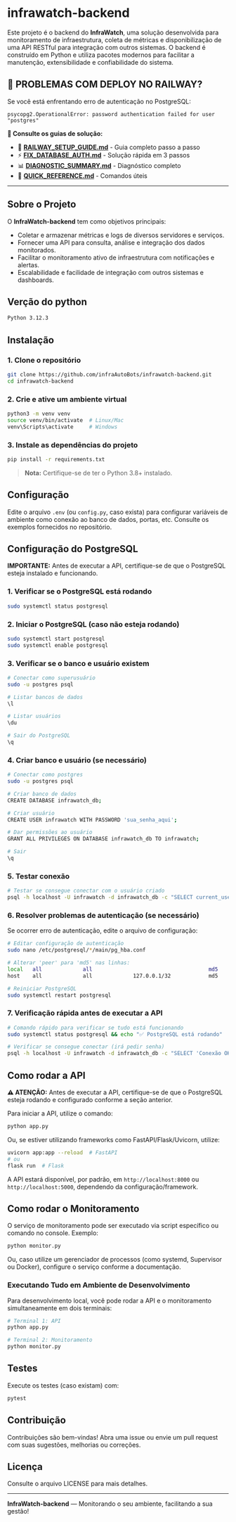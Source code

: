 # infrawatch-backend

Este projeto é o backend do **InfraWatch**, uma solução desenvolvida para monitoramento de infraestrutura, coleta de métricas e disponibilização de uma API RESTful para integração com outros sistemas. O backend é construído em Python e utiliza pacotes modernos para facilitar a manutenção, extensibilidade e confiabilidade do sistema.

## 🚨 PROBLEMAS COM DEPLOY NO RAILWAY?

Se você está enfrentando erro de autenticação no PostgreSQL:
```
psycopg2.OperationalError: password authentication failed for user "postgres"
```

**📖 Consulte os guias de solução:**
- 🎯 **[RAILWAY_SETUP_GUIDE.md](./RAILWAY_SETUP_GUIDE.md)** - Guia completo passo a passo
- ⚡ **[FIX_DATABASE_AUTH.md](./FIX_DATABASE_AUTH.md)** - Solução rápida em 3 passos
- 📊 **[DIAGNOSTIC_SUMMARY.md](./DIAGNOSTIC_SUMMARY.md)** - Diagnóstico completo
- 🔧 **[QUICK_REFERENCE.md](./QUICK_REFERENCE.md)** - Comandos úteis

---

## Sobre o Projeto

O **InfraWatch-backend** tem como objetivos principais:

- Coletar e armazenar métricas e logs de diversos servidores e serviços.
- Fornecer uma API para consulta, análise e integração dos dados monitorados.
- Facilitar o monitoramento ativo de infraestrutura com notificações e alertas.
- Escalabilidade e facilidade de integração com outros sistemas e dashboards.

## Verção do python
```bash
Python 3.12.3
```

## Instalação

### 1. Clone o repositório

```bash
git clone https://github.com/infraAutoBots/infrawatch-backend.git
cd infrawatch-backend
```

### 2. Crie e ative um ambiente virtual

```bash
python3 -m venv venv
source venv/bin/activate  # Linux/Mac
venv\Scripts\activate     # Windows
```

### 3. Instale as dependências do projeto

```bash
pip install -r requirements.txt
```

> **Nota:** Certifique-se de ter o Python 3.8+ instalado.

## Configuração

Edite o arquivo `.env` (ou `config.py`, caso exista) para configurar variáveis de ambiente como conexão ao banco de dados, portas, etc. Consulte os exemplos fornecidos no repositório.

## Configuração do PostgreSQL

**IMPORTANTE:** Antes de executar a API, certifique-se de que o PostgreSQL esteja instalado e funcionando.

### 1. Verificar se o PostgreSQL está rodando

```bash
sudo systemctl status postgresql
```

### 2. Iniciar o PostgreSQL (caso não esteja rodando)

```bash
sudo systemctl start postgresql
sudo systemctl enable postgresql
```

### 3. Verificar se o banco e usuário existem

```bash
# Conectar como superusuário
sudo -u postgres psql

# Listar bancos de dados
\l

# Listar usuários
\du

# Sair do PostgreSQL
\q
```

### 4. Criar banco e usuário (se necessário)

```bash
# Conectar como postgres
sudo -u postgres psql

# Criar banco de dados
CREATE DATABASE infrawatch_db;

# Criar usuário
CREATE USER infrawatch WITH PASSWORD 'sua_senha_aqui';

# Dar permissões ao usuário
GRANT ALL PRIVILEGES ON DATABASE infrawatch_db TO infrawatch;

# Sair
\q
```

### 5. Testar conexão

```bash
# Testar se consegue conectar com o usuário criado
psql -h localhost -U infrawatch -d infrawatch_db -c "SELECT current_user, current_database();"
```

### 6. Resolver problemas de autenticação (se necessário)

Se ocorrer erro de autenticação, edite o arquivo de configuração:

```bash
# Editar configuração de autenticação
sudo nano /etc/postgresql/*/main/pg_hba.conf

# Alterar 'peer' para 'md5' nas linhas:
local   all             all                                     md5
host    all             all             127.0.0.1/32            md5

# Reiniciar PostgreSQL
sudo systemctl restart postgresql
```

### 7. Verificação rápida antes de executar a API

```bash
# Comando rápido para verificar se tudo está funcionando
sudo systemctl status postgresql && echo "✅ PostgreSQL está rodando"

# Verificar se consegue conectar (irá pedir senha)
psql -h localhost -U infrawatch -d infrawatch_db -c "SELECT 'Conexão OK' as status;"
```

## Como rodar a API

**⚠️ ATENÇÃO:** Antes de executar a API, certifique-se de que o PostgreSQL esteja rodando e configurado conforme a seção anterior.

Para iniciar a API, utilize o comando:

```bash
python app.py
```

Ou, se estiver utilizando frameworks como FastAPI/Flask/Uvicorn, utilize:

```bash
uvicorn app:app --reload  # FastAPI
# ou
flask run  # Flask
```

A API estará disponível, por padrão, em `http://localhost:8000` ou `http://localhost:5000`, dependendo da configuração/framework.

## Como rodar o Monitoramento

O serviço de monitoramento pode ser executado via script específico ou comando no console. Exemplo:

```bash
python monitor.py
```

Ou, caso utilize um gerenciador de processos (como systemd, Supervisor ou Docker), configure o serviço conforme a documentação.

### Executando Tudo em Ambiente de Desenvolvimento

Para desenvolvimento local, você pode rodar a API e o monitoramento simultaneamente em dois terminais:

```bash
# Terminal 1: API
python app.py

# Terminal 2: Monitoramento
python monitor.py
```

## Testes

Execute os testes (caso existam) com:

```bash
pytest
```

## Contribuição

Contribuições são bem-vindas! Abra uma issue ou envie um pull request com suas sugestões, melhorias ou correções.

## Licença

Consulte o arquivo LICENSE para mais detalhes.

---

**InfraWatch-backend** — Monitorando o seu ambiente, facilitando a sua gestão!